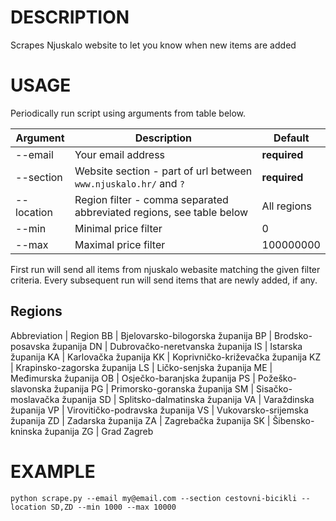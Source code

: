 # DESCRIPTION
Scrapes Njuskalo website to let you know when new items are added

# USAGE 
Periodically run script using arguments from table below.

Argument   | Description                                                          | Default
---------- | -------------------------------------------------------------------- | ------------
--email    | Your email address                                                   | **required**
--section  | Website section - part of url between `www.njuskalo.hr/` and `?`     | **required**
--location | Region filter - comma separated abbreviated regions, see table below | All regions
--min      | Minimal price filter                                                 | 0
--max      | Maximal price filter                                                 | 100000000

First run will send all items from njuskalo webasite matching the given filter criteria. 
Every subsequent run will send items that are newly added, if any.

## Regions
Abbreviation    | Region
BB              | Bjelovarsko-bilogorska županija
BP              | Brodsko-posavska županija
DN              | Dubrovačko-neretvanska županija
IS              | Istarska županija 
KA              | Karlovačka županija
KK              | Koprivničko-križevačka županija 
KZ              | Krapinsko-zagorska županija 
LS              | Ličko-senjska županija 
ME              | Međimurska županija 
OB              | Osječko-baranjska županija 
PS              | Požeško-slavonska županija 
PG              | Primorsko-goranska županija 
SM              | Sisačko-moslavačka županija 
SD              | Splitsko-dalmatinska županija
VA              | Varaždinska županija 
VP              | Virovitičko-podravska županija 
VS              | Vukovarsko-srijemska županija 
ZD              | Zadarska županija 
ZA              | Zagrebačka županija 
SK              | Šibensko-kninska županija 
ZG              | Grad Zagreb 
    
# EXAMPLE
`python scrape.py --email my@email.com --section cestovni-bicikli --location SD,ZD --min 1000 --max 10000` 



